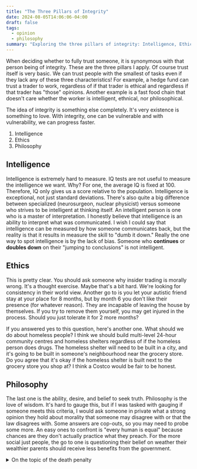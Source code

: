 ```yaml
---
title: "The Three Pillars of Integrity"
date: 2024-08-05T14:06:06-04:00
draft: false
tags:
  - opinion
  - philosophy
summary: "Exploring the three pillars of integrity: Intelligence, Ethics, and Philosophy. Discusses how to gauge these qualities in individuals."
---
```


When deciding whether to fully trust someone, it is synonymous with that person being of integrity. These are the three pillars I apply. Of course trust itself is very basic. We can trust people with the smallest of tasks even if they lack any of these three characteristics! For example, a hedge fund can trust a trader to work, regardless of if that trader is ethical and regardless if that trader has "those" opinions. Another example is a fast food chain that doesn't care whether the worker is intelligent, ethnical, nor philosophical.

The idea of integrity is something else completely. It's very existence is something to love. With integrity, one can be vulnerable and with vulnerability, we can progress faster.

1. Intelligence
2. Ethics
3. Philosophy

## Intelligence

Intelligence is extremely hard to measure. IQ tests are not useful to measure the intelligence we want. Why? For one, the average IQ is fixed at 100. Therefore, IQ only gives us a score relative to the population. Intelligence is exceptional, not just standard deviations. There's also quite a big difference between specialized (neurosurgeon, nuclear physicist) versus someone who strives to be intelligent at thinking itself. An intelligent person is one who is a master of interpretation. I honestly believe that intelligence is an ability to interpret what was communicated. I wish I could say that intelligence can be measured by how someone communicates back, but the reality is that it results in measure the skill to "dumb it down." Really the one way to spot intelligence is by the lack of bias. Someone who **continues** or **doubles down** on their "jumping to conclusions" is not intelligent.

## Ethics

This is pretty clear. You should ask someone why insider trading is morally wrong. It's a thought exercise. Maybe that's a bit hard. We're looking for consistency in their world view. Another go to is you let your autistic friend stay at your place for 8 months, but by month 6 you don't like their presence (for whatever reason). They are incapable of leaving the house by themselves. If you try to remove them yourself, you may get injured in the process. Should you just tolerate it for 2 more months?

If you answered yes to this question, here's another one. What should we do about homeless people? I think we should build multi-level 24-hour community centres and homeless shelters regardless of if the homeless person does drugs. The homeless shelter will need to be built in a city, and it's going to be built in someone's neighbourhood near the grocery store. Do you agree that it's okay if the homeless shelter is built next to the grocery store you shop at? I think a Costco would be fair to be honest.

## Philosophy

The last one is the ability, desire, and belief to seek truth. Philosophy is the love of wisdom. It's hard to gauge this, but if I was tasked with gauging if someone meets this criteria, I would ask someone in private what a strong opinion they hold about morality that someone may disagree with or that the law disagrees with. Some answers are cop-outs, so you may need to probe some more. An easy ones to confront is "every human is equal" because chances are they don't actually practice what they preach. For the more social just people, the go to one is questioning their belief on weather their wealthier parents should receive less benefits from the government.

<details><summary>On the topic of the death penalty</summary>

A cop out answer is "I \[don't] believe in the death penalty" because "killing is wrong."
I myself don't believe in the death penalty because any possibility of an innocent person dying is too much just for the sake of "less baggage." It is not the state's duty to partake in retribution. That is of a personal matter between the victim and the wrongdoer.

</details>
